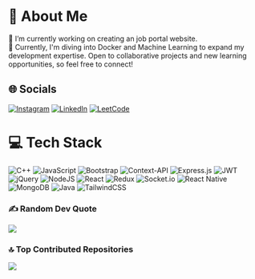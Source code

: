 # 💫 About Me
🔭 I’m currently working on creating an job portal website.<br>
🌱 Currently, I'm diving into Docker and Machine Learning to expand my development expertise. Open to collaborative projects and new learning opportunities, so feel free to connect!
## 🌐 Socials
[![Instagram](https://img.shields.io/badge/Instagram-%23E4405F.svg?logo=Instagram&logoColor=white)](https://instagram.com/__5umit___) 
[![LinkedIn](https://img.shields.io/badge/LinkedIn-%230077B5.svg?logo=linkedin&logoColor=white)](https://linkedin.com/in/sumittt) 
[![LeetCode](https://img.shields.io/badge/LeetCode-%23FFA116.svg?logo=LeetCode&logoColor=white)](https://leetcode.com/u/_Sumit_1711_/)

# 💻 Tech Stack
![C++](https://img.shields.io/badge/c++-%2300599C.svg?style=for-the-badge&logo=c%2B%2B&logoColor=white) 
![JavaScript](https://img.shields.io/badge/javascript-%23323330.svg?style=for-the-badge&logo=javascript&logoColor=%23F7DF1E) 
![Bootstrap](https://img.shields.io/badge/bootstrap-%238511FA.svg?style=for-the-badge&logo=bootstrap&logoColor=white) 
![Context-API](https://img.shields.io/badge/Context--Api-000000?style=for-the-badge&logo=react) 
![Express.js](https://img.shields.io/badge/express.js-%23404d59.svg?style=for-the-badge&logo=express&logoColor=%2361DAFB) 
![JWT](https://img.shields.io/badge/JWT-black?style=for-the-badge&logo=JSON%20web%20tokens) 
![jQuery](https://img.shields.io/badge/jquery-%230769AD.svg?style=for-the-badge&logo=jquery&logoColor=white) 
![NodeJS](https://img.shields.io/badge/node.js-6DA55F?style=for-the-badge&logo=node.js&logoColor=white) 
![React](https://img.shields.io/badge/react-%2320232a.svg?style=for-the-badge&logo=react&logoColor=%2361DAFB) 
![Redux](https://img.shields.io/badge/redux-%23593d88.svg?style=for-the-badge&logo=redux&logoColor=white) 
![Socket.io](https://img.shields.io/badge/Socket.io-black?style=for-the-badge&logo=socket.io&badgeColor=010101) 
![React Native](https://img.shields.io/badge/react_native-%2320232a.svg?style=for-the-badge&logo=react&logoColor=%2361DAFB) 
![MongoDB](https://img.shields.io/badge/MongoDB-%234ea94b.svg?style=for-the-badge&logo=mongodb&logoColor=white) 
![Java](https://img.shields.io/badge/java-%23ED8B00.svg?style=for-the-badge&logo=openjdk&logoColor=white) 
![TailwindCSS](https://img.shields.io/badge/tailwindcss-%2338B2AC.svg?style=for-the-badge&logo=tailwind-css&logoColor=white)

### ✍️ Random Dev Quote
![](https://quotes-github-readme.vercel.app/api?type=horizontal&theme=merko)

### 🔝 Top Contributed Repositories
![](https://github-contributor-stats.vercel.app/api?username=5umit1711&limit=5&theme=nightowl&combine_all_yearly_contributions=true)

<!-- Proudly created with GPRM ( https://gprm.itsvg.in ) -->
